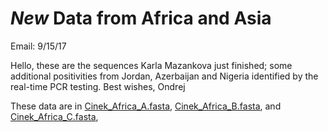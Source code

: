 # _New_ Data from Africa and Asia

Email: 9/15/17

Hello, these are the sequences Karla Mazankova just finished; some additional positivities from Jordan, Azerbaijan and Nigeria identified by the real-time PCR testing. Best wishes, Ondrej

These data are in [Cinek_Africa_A.fasta](../../../PrimerA/Cinek_Africa_A.fasta), [Cinek_Africa_B.fasta](../../../PrimerB/Cinek_Africa_B.fasta), and [Cinek_Africa_C.fasta](../../../PrimerC/Cinek_Africa_C.fasta), 
